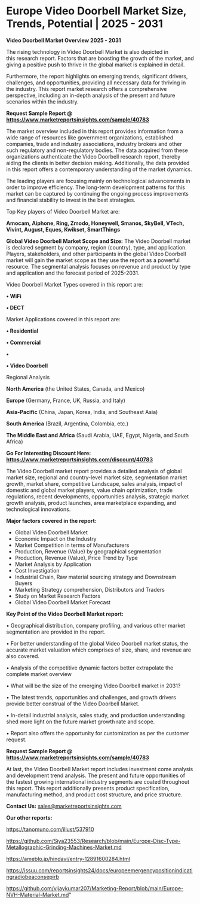 # Europe Video Doorbell Market Size, Trends, Potential | 2025 - 2031

<Strong> Video Doorbell Market Overview 2025 - 2031</strong>

The rising technology in Video Doorbell Market is also depicted in this research report. Factors that are boosting the growth of the market, and giving a positive push to thrive in the global market is explained in detail.

Furthermore, the report highlights on emerging trends, significant drivers, challenges, and opportunities, providing all necessary data for thriving in the industry. This report market research offers a comprehensive perspective, including an in-depth analysis of the present and future scenarios within the industry.

<strong>Request Sample Report @ <a href=https://www.marketreportsinsights.com/sample/40783>https://www.marketreportsinsights.com/sample/40783</a></strong>

The market overview included in this report provides information from a wide range of resources like government organizations, established companies, trade and industry associations, industry brokers and other such regulatory and non-regulatory bodies. The data acquired from these organizations authenticate the Video Doorbell research report, thereby aiding the clients in better decision making. Additionally, the data provided in this report offers a contemporary understanding of the market dynamics.

The leading players are focusing mainly on technological advancements in order to improve efficiency. The long-term development patterns for this market can be captured by continuing the ongoing process improvements and financial stability to invest in the best strategies.

Top Key players of Video Doorbell Market are:

<strong>Amocam, Aiphone, Ring, Zmodo, Honeywell, Smanos, SkyBell, VTech, Vivint, August, Eques, Kwikset, SmartThings</strong>

<strong><b>Global Video Doorbell Market Scope and Size:</b></strong>
The Video Doorbell market is declared segment by company, region (country), type, and application. Players, stakeholders, and other participants in the global Video Doorbell market will gain the market scope as they use the report as a powerful resource. The segmental analysis focuses on revenue and product by type and application and the forecast period of 2025-2031.

Video Doorbell Market Types covered in this report are:

<strong>•  WiFi

•  DECT</strong>

Market Applications covered in this report are:

<strong>•  Residential

•  Commercial

•  

•  Video Doorbell</strong> 

Regional Analysis

<strong>North America</strong> (the United States, Canada, and Mexico)

<strong>Europe</strong> (Germany, France, UK, Russia, and Italy)

<strong>Asia-Pacific</strong> (China, Japan, Korea, India, and Southeast Asia)

<strong>South America</strong> (Brazil, Argentina, Colombia, etc.)

<strong>The Middle East and Africa</strong> (Saudi Arabia, UAE, Egypt, Nigeria, and South Africa)

<strong>Go For Interesting Discount Here: <a href=https://www.marketreportsinsights.com/discount/40783>https://www.marketreportsinsights.com/discount/40783</a></strong>

The Video Doorbell market report provides a detailed analysis of global market size, regional and country-level market size, segmentation market growth, market share, competitive Landscape, sales analysis, impact of domestic and global market players, value chain optimization, trade regulations, recent developments, opportunities analysis, strategic market growth analysis, product launches, area marketplace expanding, and technological innovations.

<strong><b>Major factors covered in the report:</b></strong>
<ul>
  <li>Global Video Doorbell Market </li>
  <li>Economic Impact on the Industry</li>
  <li>Market Competition in terms of Manufacturers</li>
  <li>Production, Revenue (Value) by geographical segmentation</li>
  <li>Production, Revenue (Value), Price Trend by Type</li>
  <li>Market Analysis by Application</li>
  <li>Cost Investigation</li>
  <li>Industrial Chain, Raw material sourcing strategy and Downstream Buyers</li>
  <li>Marketing Strategy comprehension, Distributors and Traders</li>
  <li>Study on Market Research Factors</li>
  <li>Global Video Doorbell Market Forecast</li>
</ul>

<strong><b>Key Point of the Video Doorbell Market report:</b></strong>

• Geographical distribution, company profiling, and various other market segmentation are provided in the report.

• For better understanding of the global Video Doorbell market status, the accurate market valuation which comprises of size, share, and revenue are also covered.

• Analysis of the competitive dynamic factors better extrapolate the complete market overview

• What will be the size of the emerging Video Doorbell market in 2031?

• The latest trends, opportunities and challenges, and growth drivers provide better construal of the Video Doorbell Market.

• In-detail industrial analysis, sales study, and production understanding shed more light on the future market growth rate and scope.

• Report also offers the opportunity for customization as per the customer request.

<strong>Request Sample Report @ <a href=https://www.marketreportsinsights.com/sample/40783>https://www.marketreportsinsights.com/sample/40783</a></strong>

At last, the Video Doorbell Market report includes investment come analysis and development trend analysis. The present and future opportunities of the fastest growing international industry segments are coated throughout this report. This report additionally presents product specification, manufacturing method, and product cost structure, and price structure.

<strong>Contact Us:</strong>
sales@marketreportsinsights.com

<strong>Our other reports:</strong>

<a href=https://tanomuno.com/illust/537910>https://tanomuno.com/illust/537910</a>

<a href=https://github.com/Siya23553/Research/blob/main/Europe-Disc-Type-Metallographic-Grinding-Machines-Market.md>https://github.com/Siya23553/Research/blob/main/Europe-Disc-Type-Metallographic-Grinding-Machines-Market.md</a>

<a href=https://ameblo.jp/hindavi/entry-12891600284.html>https://ameblo.jp/hindavi/entry-12891600284.html</a>

<a href=https://issuu.com/reportsinsights24/docs/europeemergencypositionindicatingradiobeaconsepirb>https://issuu.com/reportsinsights24/docs/europeemergencypositionindicatingradiobeaconsepirb</a>

<a href=https://github.com/vijaykumar207/Marketing-Report/blob/main/Europe-NVH-Material-Market.md>https://github.com/vijaykumar207/Marketing-Report/blob/main/Europe-NVH-Material-Market.md</a>"

